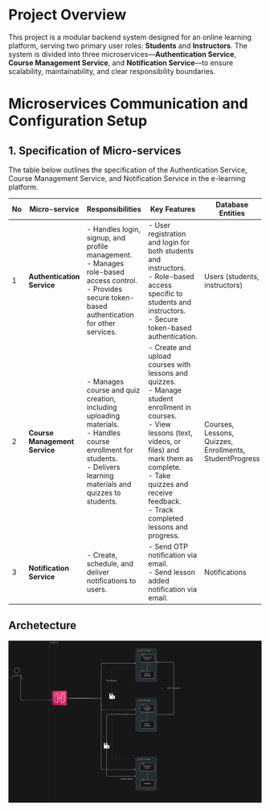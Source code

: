 # **Project Overview**

This project is a modular backend system designed for an online learning platform, serving two primary user roles: **Students** and **Instructors**. The system is divided into three microservices—**Authentication Service**, **Course Management Service**, and **Notification Service**—to ensure scalability, maintainability, and clear responsibility boundaries.

# Microservices Communication and Configuration Setup  

## 1. Specification of Micro-services

The table below outlines the specification of the Authentication Service, Course Management Service, and Notification Service in the e-learning platform.

| **No** | **Micro-service**            | **Responsibilities**                                                                 | **Key Features**                                                                                      | **Database Entities**                                                    | **APIs**                                                                                   |
|--------|------------------------------|--------------------------------------------------------------------------------------|------------------------------------------------------------------------------------------------------|----------------------------------------------------------------------------|--------------------------------------------------------------------------------------------|
| 1      | **Authentication Service**    | - Handles login, signup, and profile management.<br>- Manages role-based access control.<br>- Provides secure token-based authentication for other services. | - User registration and login for both students and instructors.<br>- Role-based access specific to students and instructors.<br>- Secure token-based authentication. | Users (students, instructors)                                              | POST /api/users/register: Register new user.<br>POST /api/users/login: User login.<br>GET /api/users/get_me: Retrieve user profile.<br>GET /api/users/verify-token: Token validation. |
| 2      | **Course Management Service** | - Manages course and quiz creation, including uploading materials.<br>- Handles course enrollment for students.<br>- Delivers learning materials and quizzes to students. | - Create and upload courses with lessons and quizzes.<br>- Manage student enrollment in courses.<br>- View lessons (text, videos, or files) and mark them as complete.<br>- Take quizzes and receive feedback.<br>- Track completed lessons and progress. | Courses, Lessons, Quizzes, Enrollments, StudentProgress                       | POST /api/courses: Create new course.<br>POST /api/courses/{courseId}/enroll: Enroll in a course.<br>GET /api/courses/{courseId}: Get course details.<br>GET /api/courses/{courseId}/lessons: Retrieve lessons for a course.<br>POST /api/course/quizzes/{lessonId}: Create a quiz for a lesson.<br>POST /api/course/quizzes/{quizId}/submit: Submit a quiz. |
| 3      | **Notification Service**      | - Create, schedule, and deliver notifications to users.                              | - Send OTP notification via email.<br>- Send lesson added notification via email. | Notifications                                                              | POST /notifications/otp: Send OTP notification.<br>POST /notifications/lesson-added: Send lesson added notification.<br>GET /notifications/status: Get notification status. |                                               |

## Archetecture

![E-learning Archetecture](e-learning.png)

